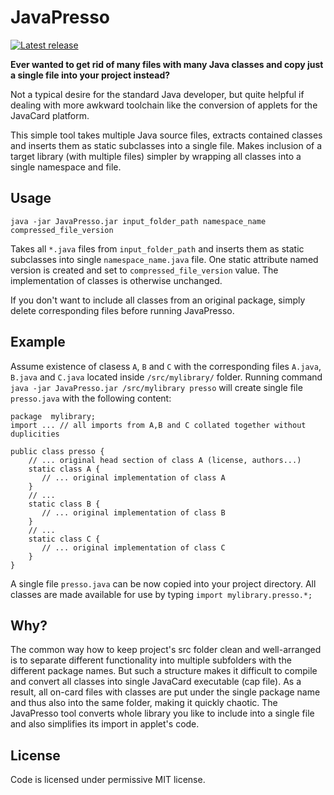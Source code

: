 # JavaPresso
[![Latest release](https://img.shields.io/github/release/petrs/JavaPresso.svg)](https://github.com/petrs/JavaPresso/releases/latest)

**Ever wanted to get rid of many files with many Java classes and copy just a single file into your project instead?** 

Not a typical desire for the standard 
Java developer, but quite helpful if dealing with more awkward toolchain like the conversion of applets for the JavaCard platform. 

This simple tool takes multiple Java source files, extracts contained classes and inserts them as static subclasses into a single file. 
Makes inclusion of a target library (with multiple files) simpler by wrapping all classes into a single namespace and file. 

## Usage
```
java -jar JavaPresso.jar input_folder_path namespace_name compressed_file_version
```
Takes all `*.java` files from `input_folder_path` and inserts them as static subclasses into single `namespace_name.java` file. One static attribute named version is created and set to `compressed_file_version` value. 
The implementation of classes is otherwise unchanged.

If you don't want to include all classes from an original package, simply delete corresponding files before running JavaPresso.


## Example

Assume existence of clasess `A`, `B` and `C` with the corresponding files `A.java`, `B.java` and `C.java` located inside `/src/mylibrary/` folder.
Running command `java -jar JavaPresso.jar /src/mylibrary presso` will create single file `presso.java` with the following content:
```
package  mylibrary;
import ... // all imports from A,B and C collated together without duplicities

public class presso {
    // ... original head section of class A (license, authors...)
    static class A {
       // ... original implementation of class A
    }
    // ...
    static class B {
       // ... original implementation of class B
    }
    // ...
    static class C {
       // ... original implementation of class C
    }
}
```

A single file `presso.java` can be now copied into your project directory. All classes are made available for use by typing `import mylibrary.presso.*;`

## Why?

The common way how to keep project's src folder clean and well-arranged is to separate different functionality into multiple subfolders with the different package names. 
But such a structure makes it difficult to compile and convert all classes into single JavaCard executable (cap file). As a result, 
all on-card files with classes are put under the single package name and thus also into the same folder, making it quickly chaotic. The JavaPresso tool converts whole library you like to include into a single file and also simplifies its import in applet's code.  

## License
Code is licensed under permissive MIT license.


